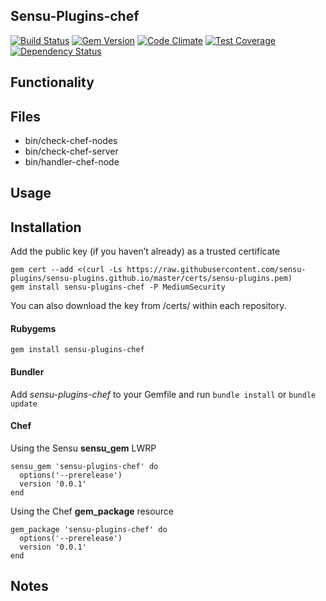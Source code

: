 ## Sensu-Plugins-chef

[![Build Status](https://travis-ci.org/sensu-plugins/sensu-plugins-chef.svg?branch=master)](https://travis-ci.org/sensu-plugins/sensu-plugins-chef)
[![Gem Version](https://badge.fury.io/rb/sensu-plugins-chef.svg)](http://badge.fury.io/rb/sensu-plugins-chef)
[![Code Climate](https://codeclimate.com/github/sensu-plugins/sensu-plugins-chef/badges/gpa.svg)](https://codeclimate.com/github/sensu-plugins/sensu-plugins-chef)
[![Test Coverage](https://codeclimate.com/github/sensu-plugins/sensu-plugins-chef/badges/coverage.svg)](https://codeclimate.com/github/sensu-plugins/sensu-plugins-chef)
[![Dependency Status](https://gemnasium.com/sensu-plugins/sensu-plugins-chef.svg)](https://gemnasium.com/sensu-plugins/sensu-plugins-chef)

## Functionality

## Files
 * bin/check-chef-nodes
 * bin/check-chef-server
 * bin/handler-chef-node

## Usage

## Installation

Add the public key (if you haven’t already) as a trusted certificate

```
gem cert --add <(curl -Ls https://raw.githubusercontent.com/sensu-plugins/sensu-plugins.github.io/master/certs/sensu-plugins.pem)
gem install sensu-plugins-chef -P MediumSecurity
```

You can also download the key from /certs/ within each repository.

#### Rubygems

`gem install sensu-plugins-chef`

#### Bundler

Add *sensu-plugins-chef* to your Gemfile and run `bundle install` or `bundle update`

#### Chef

Using the Sensu **sensu_gem** LWRP
```
sensu_gem 'sensu-plugins-chef' do
  options('--prerelease')
  version '0.0.1'
end
```

Using the Chef **gem_package** resource
```
gem_package 'sensu-plugins-chef' do
  options('--prerelease')
  version '0.0.1'
end
```

## Notes
